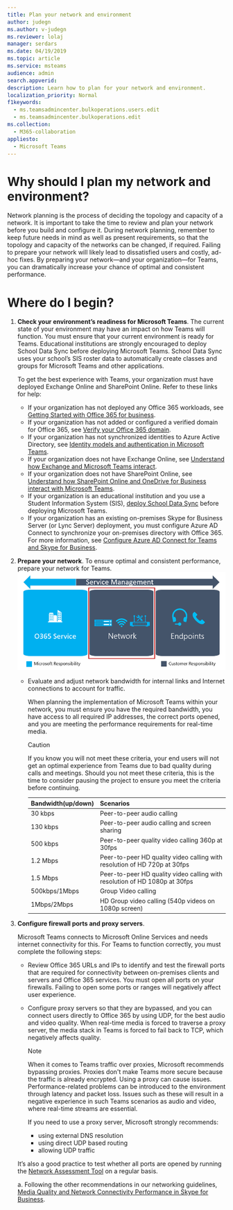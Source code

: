 ```yaml
---
title: Plan your network and environment
author: judegn
ms.author: v-judegn
ms.reviewer: lolaj
manager: serdars
ms.date: 04/19/2019
ms.topic: article
ms.service: msteams
audience: admin
search.appverid: 
description: Learn how to plan for your network and environment.
localization_priority: Normal
f1keywords: 
  - ms.teamsadmincenter.bulkoperations.users.edit
  - ms.teamsadmincenter.bulkoperations.edit
ms.collection: 
  - M365-collaboration
appliesto: 
  - Microsoft Teams
---
```


# Why should I plan my network and environment?
Network planning is the process of deciding the topology and capacity of a network. It is important to take the time to review and plan your network before you build and configure it. During network planning, remember to keep future needs in mind as well as present requirements, so that the topology and capacity of the networks can be changed, if required.
Failing to prepare your network will likely lead to dissatisfied users and costly, ad-hoc fixes. By preparing your network—and your organization—for Teams, you can dramatically increase your chance of optimal and consistent performance.

# Where do I begin?
1. **Check your environment’s readiness for Microsoft Teams**.
The current state of your environment may have an impact on how Teams will function. You must ensure that your current environment is ready for Teams.
Educational institutions are strongly encouraged to deploy School Data Sync before deploying Microsoft Teams. School Data Sync uses your school’s SIS roster data to automatically create classes and groups for Microsoft Teams and other applications.

    To get the best experience with Teams, your organization must have deployed Exchange Online and SharePoint Online. Refer to these links for help:
    - If your organization has not deployed any Office 365 workloads, see [Getting Started with Office 365 for business](https://support.office.com/article/Get-started-with-Office-365-for-Business-d6466f0d-5d13-464a-adcb-00906ae87029).
     - If your organization has not added or configured a verified domain for Office 365, see [Verify your Office 365 domain](https://support.office.com/article/Verify-your-Office-365-domain-to-prove-ownership-nonprofit-or-education-status-or-to-activate-Yammer-87d1844e-aa47-4dc0-a61b-1b773fd4e590).
     - If your organization has not synchronized identities to Azure Active Directory, see [Identity models and authentication in Microsoft Teams](https://docs.microsoft.com/en-us/microsoftteams/identify-models-authentication).
     - If your organization does not have Exchange Online, see [Understand how Exchange and Microsoft Teams interact](https://docs.microsoft.com/en-us/microsoftteams/exchange-teams-interact).
     - If your organization does not have SharePoint Online, see [Understand how SharePoint Online and OneDrive for Business interact with Microsoft Teams](https://docs.microsoft.com/en-us/microsoftteams/sharepoint-onedrive-interact).
     - If your organization is an educational institution and you use a Student Information System (SIS), [deploy School Data Sync](https://docs.microsoft.com/schooldatasync/) before deploying Microsoft Teams.
    - If your organization has an existing on-premises Skype for Business Server (or Lync Server) deployment, you must configure Azure AD Connect to synchronize your on-premises directory with Office 365. For more information, see [Configure Azure AD Connect for Teams and Skype 
    for Business](https://docs.microsoft.com/en-us/skypeforbusiness/hybrid/configure-azure-ad-connect).
2. **Prepare your network**. To ensure optimal and consistent performance, prepare your network for Teams.
    ![Diagram describing the three components of quality](media/evaluate-my-environment-image1.png "Diagram describing the three components of quality, and how service management overlaps all three components. With a focus on the network.")
    - Evaluate and adjust network bandwidth for internal links     and Internet connections to account for traffic.

        When planning the implementation of Microsoft Teams within your network, you must ensure you have the required bandwidth, you have access to all required IP addresses, the correct ports opened, and you are meeting the performance requirements for real-time media.

        > [!CAUTION]
        > If you know you will not meet these criteria, your end users will not get an optimal experience from Teams due to bad quality during calls and meetings. Should you not meet these criteria, this is the time to consider pausing the project to ensure you meet the criteria before continuing.
  
        |Bandwidth(up/down) |Scenarios |
        |---|---|
        |30 kbps |Peer-to-peer audio calling |
        |130 kbps |Peer-to-peer audio calling and screen sharing |
        |500 kbps |Peer-to-peer quality video calling 360p at 30fps |
        |1.2 Mbps |Peer-to-peer HD quality video calling with resolution of HD 720p at 30fps |
        |1.5 Mbps |Peer-to-peer HD quality video calling with resolution of HD 1080p at 30fps |
        |500kbps/1Mbps |Group Video calling |
        |1Mbps/2Mbps |HD Group video calling (540p videos on 1080p screen) |

1. **Configure firewall ports and proxy servers**.

    Microsoft Teams connects to Microsoft Online Services and needs internet connectivity for this. For Teams to function correctly, you must complete the following steps:
      - Review Office 365 URLs and IPs to identify and test the firewall ports that are required for connectivity between on-premises clients and servers and Office 365 services. You must open all ports on your firewalls. Failing to open some ports or ranges will negatively affect user experience.
      - Configure proxy servers so that they are bypassed, and you can connect users directly to Office 365 by using UDP, for the best audio and video quality. When real-time media is forced to traverse a proxy server, the media stack in Teams is forced to fail back to TCP, which negatively affects quality.            

        > [!NOTE]
        > When it comes to Teams traffic over proxies, Microsoft recommends bypassing proxies. Proxies don't make Teams more secure because the traffic is already encrypted. Using a proxy can cause issues. Performance-related problems can be introduced to the environment through latency and packet loss. Issues such as these will result in a negative experience in such Teams scenarios as audio and video, where real-time streams are essential.

        If you need to use a proxy server, Microsoft strongly recommends:
        - using external DNS resolution
        - using direct UDP based routing
        - allowing UDP traffic

    It’s also a good practice to test whether all ports are opened by running the [Network Assessment Tool](https://www.microsoft.com/download/details.aspx?id=53885) on a regular basis.

    a. Following the other recommendations in our networking guidelines, [Media Quality and Network Connectivity Performance in Skype for Business](https://support.office.com/en-us/article/Media-Quality-and-Network-Connectivity-Performance-in-Skype-for-Business-Online-5fe3e01b-34cf-44e0-b897-b0b2a83f0917).